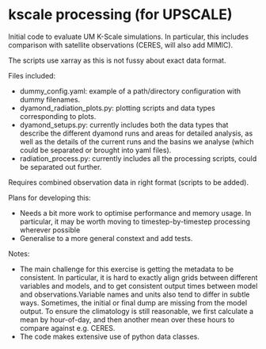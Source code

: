 # kscale processing (for UPSCALE)

Initial code to evaluate UM K-Scale simulations. In particular, this includes comparison with satellite observations (CERES, will also add MIMIC). 

The scripts use xarray as this is not fussy about exact data format. 

Files included:
- dummy_config.yaml: example of a path/directory configuration with dummy filenames.
- dyamond_radiation_plots.py: plotting scripts and data types corresponding to plots.
- dyamond_setups.py: currently includes both the data types that describe the different dyamond runs and areas for detailed analysis, as well as the details of the current runs and the basins we analyse (which could be separated or brought into yaml files).
- radiation_process.py: currently includes all the processing scripts, could be separated out further.

Requires combined observation data in right format (scripts to be added).

Plans for developing this:
- Needs a bit more work to optimise performance and memory usage. In particular, it may be worth moving to timestep-by-timestep processing wherever possible
- Generalise to a more general constext and add tests.

Notes:
- The main challenge for this exercise is getting the metadata to be consistent. In particular, it is hard to exactly align grids between different variables and models, and to get consistent output times between model and observations.Variable names and units also tend to differ in subtle ways. Sometimes, the initial or final dump are missing from the model output. To ensure the climatology is still reasonable, we first calculate a mean by hour-of-day, and then another mean over these hours to compare against e.g. CERES.
- The code makes extensive use of python data classes.
